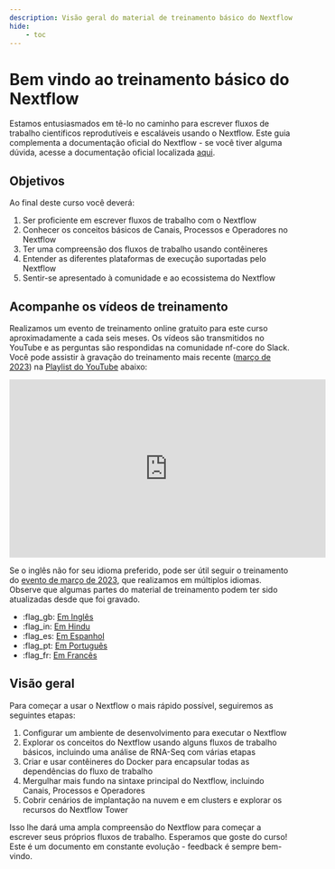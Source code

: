 ```yaml
---
description: Visão geral do material de treinamento básico do Nextflow
hide:
    - toc
---
```


# Bem vindo ao treinamento básico do Nextflow

Estamos entusiasmados em tê-lo no caminho para escrever fluxos de trabalho científicos reprodutíveis e escaláveis usando o Nextflow. Este guia complementa a documentação oficial do Nextflow - se você tiver alguma dúvida, acesse a documentação oficial localizada [aqui](https://www.nextflow.io/docs/latest).

## Objetivos

Ao final deste curso você deverá:

1. Ser proficiente em escrever fluxos de trabalho com o Nextflow
2. Conhecer os conceitos básicos de Canais, Processos e Operadores no Nextflow
3. Ter uma compreensão dos fluxos de trabalho usando contêineres
4. Entender as diferentes plataformas de execução suportadas pelo Nextflow
5. Sentir-se apresentado à comunidade e ao ecossistema do Nextflow

## Acompanhe os vídeos de treinamento

Realizamos um evento de treinamento online gratuito para este curso aproximadamente a cada seis meses. Os vídeos são transmitidos no YouTube e as perguntas são respondidas na comunidade nf-core do Slack. Você pode assistir à gravação do treinamento mais recente ([março de 2023](https://nf-co.re/events/2023/training-march-2023)) na [Playlist do YouTube](https://youtu.be/ERbTqLtAkps?si=6xDoDXsb6kGQ_Qa8) abaixo:

<div style="text-align: center;">
    <iframe width="560" height="315" src="https://www.youtube.com/embed/watch?v=ERbTqLtAkps&list=PL3xpfTVZLcNiLFLiDqk_H5b3TBwvgO_-W" title="YouTube video player" frameborder="0" allow="accelerometer; autoplay; clipboard-write; encrypted-media; gyroscope; picture-in-picture; web-share" allowfullscreen="" data-ruffle-polyfilled=""></iframe>
</div>

Se o inglês não for seu idioma preferido, pode ser útil seguir o treinamento do [evento de março de 2023](https://nf-co.re/events/2023/training-march-2023), que realizamos em múltiplos idiomas.
Observe que algumas partes do material de treinamento podem ter sido atualizadas desde que foi gravado.

-   :flag_gb: [Em Inglês](https://youtube.com/playlist?list=PL3xpfTVZLcNhoWxHR0CS-7xzu5eRT8uHo)
-   :flag_in: [Em Hindu](https://youtube.com/playlist?list=PL3xpfTVZLcNikun1FrSvtXW8ic32TciTJ)
-   :flag_es: [Em Espanhol](https://youtube.com/playlist?list=PL3xpfTVZLcNhSlCWVoa3GURacuLWeFc8O)
-   :flag_pt: [Em Português](https://youtube.com/playlist?list=PL3xpfTVZLcNhi41yDYhyHitUhIcUHIbJg)
-   :flag_fr: [Em Francês](https://youtube.com/playlist?list=PL3xpfTVZLcNhiv9SjhoA1EDOXj9nzIqdS)

## Visão geral

Para começar a usar o Nextflow o mais rápido possível, seguiremos as seguintes etapas:

1. Configurar um ambiente de desenvolvimento para executar o Nextflow
2. Explorar os conceitos do Nextflow usando alguns fluxos de trabalho básicos, incluindo uma análise de RNA-Seq com várias etapas
3. Criar e usar contêineres do Docker para encapsular todas as dependências do fluxo de trabalho
4. Mergulhar mais fundo na sintaxe principal do Nextflow, incluindo Canais, Processos e Operadores
5. Cobrir cenários de implantação na nuvem e em clusters e explorar os recursos do Nextflow Tower

Isso lhe dará uma ampla compreensão do Nextflow para começar a escrever seus próprios fluxos de trabalho. Esperamos que goste do curso! Este é um documento em constante evolução - feedback é sempre bem-vindo.
